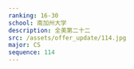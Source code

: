 ```yaml
---
ranking: 16-30
school: 南加州大学
description: 全美第二十二
src: /assets/offer_update/114.jpg
major: CS
sequence: 114
---
```


